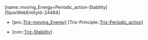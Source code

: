 ﻿---
type: TrizContradiction
aliases:
- moving_Energy+Periodic_action-Stability
license: CC BY-SA 4.0
copyright: https://github.com/SpocWeb
IsDeleted: false
IsReadOnly: false
Confidential: public
tags: 
- Triz/Contradiction
---
[name::moving_Energy+Periodic_action-Stability]
[SpocWebEntityId::24464]
+ [pro::[Triz-moving_Energy](tech/Triz/Parameter/Triz-moving_Energy.md)]
[Triz-Principle::[Triz-Periodic_action](tech/Triz/Principle/Triz-Periodic_action.md)]
- [con::[Triz-Stability](tech/Triz/Parameter/Triz-Stability.md)]

